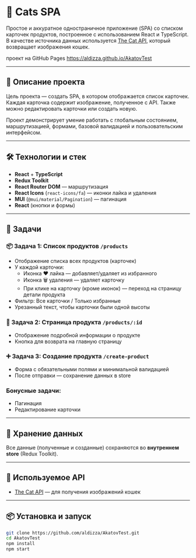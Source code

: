# 🐾 Cats SPA

Простое и аккуратное одностраничное приложение (SPA) со списком карточек продуктов, построенное с использованием React и TypeScript. В качестве источника данных используется [The Cat API](https://api.thecatapi.com/v1/images/search?limit=10), который возвращает изображения кошек.

проект на GitHub Pages https://aldizza.github.io/AkatovTest

---

## 🚀 Описание проекта

Цель проекта — создать SPA, в котором отображается список карточек. Каждая карточка содержит изображение, полученное с API. Также можно редактировать карточки или создать новую.

Проект демонстрирует умение работать с глобальным состоянием, маршрутизацией, формами, базовой валидацией и пользовательским интерфейсом.

---

## 🛠️ Технологии и стек

- **React** + **TypeScript**
- **Redux Toolkit**
- **React Router DOM** — маршрутизация
- **React Icons** (`react-icons/fa`) — иконки лайка и удаления
- **MUI** (`@mui/material/Pagination`) — пагинация
- **React** (кнопки и формы)

---

## 📌 Задачи

### 📦 Задача 1: Список продуктов `/products`

- Отображение списка всех продуктов (карточек)
- У каждой карточки:
  - Иконка ❤️ лайка — добавляет/удаляет из избранного
  - Иконка 🗑️ удаления — удаляет карточку
  - При клике на карточку (кроме иконок) — переход на страницу детали продукта
- Фильтр: Все карточки / Только избранные
- Урезанный текст, чтобы карточки были одной высоты

### 📝 Задача 2: Страница продукта `/products/:id`

- Отображение подробной информации о продукте
- Кнопка для возврата на главную страницу

### ➕ Задача 3: Создание продукта `/create-product`

- Форма с обязательными полями и минимальной валидацией
- После отправки — сохранение данных в store

### Бонусные задачи:

- Пагинация
- Редактирование карточки

---

## 📂 Хранение данных

Все данные (полученные и созданные) сохраняются во **внутреннем store** (Redux Toolkit).

---

## 📸 Используемое API

- [The Cat API](https://api.thecatapi.com/v1/images/search?limit=10) — для получения изображений кошек

---

## 📦 Установка и запуск

```bash
git clone https://github.com/aldizza/AkatovTest.git
cd AkatovTest
npm install
npm start
```
